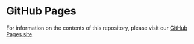 # GitHub Pages

For information on the contents of this repository, please visit our [GitHub Pages site](https://applepye21.github.io/CRACMM_Sphinx/index.html)
